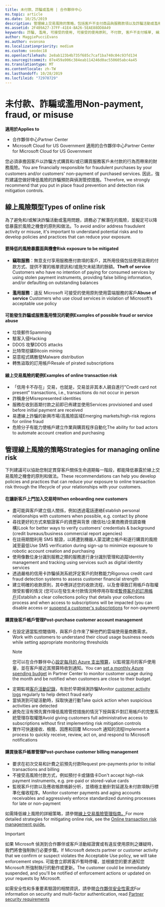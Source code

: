```yaml
---
title: 未付款、詐騙或濫用 | 合作夥伴中心
ms.topic: article
ms.date: 10/25/2019
description: 管理線上交易風險的策略，包括客戶不支付商品與服務款項以及詐騙活動或濫用。
ms.assetid: 2F4B9A27-37FF-41E4-8A26-5EAE88DD8A49
keywords: 詐騙, 濫用, 可接受的使用, 可接受的使用原則, 不付款, 客戶不支付帳單, 線上風險, 竊取服務, 濫用服務, 暫停訂閱,
author: MaggiePucciEvans
ms.author: evansma
ms.localizationpriority: medium
ms.custom: seodec18
ms.openlocfilehash: 2e8ab123b4b735f685c7caf1ba740c04c93fd134
ms.sourcegitcommit: 07e459a906c384eab114246d0ac550605abc4a45
ms.translationtype: MT
ms.contentlocale: zh-TW
ms.lasthandoff: 10/28/2019
ms.locfileid: "72978729"
---
```

# <a name="non-payment-fraud-or-misuse"></a><span data-ttu-id="8a0f2-104">未付款、詐騙或濫用</span><span class="sxs-lookup"><span data-stu-id="8a0f2-104">Non-payment, fraud, or misuse</span></span>

<span data-ttu-id="8a0f2-105">**適用於**</span><span class="sxs-lookup"><span data-stu-id="8a0f2-105">**Applies to**</span></span>

-  <span data-ttu-id="8a0f2-106">合作夥伴中心</span><span class="sxs-lookup"><span data-stu-id="8a0f2-106">Partner Center</span></span>
-  <span data-ttu-id="8a0f2-107">Microsoft Cloud for US Government 適用的合作夥伴中心</span><span class="sxs-lookup"><span data-stu-id="8a0f2-107">Partner Center for Microsoft Cloud for US Government</span></span>



<span data-ttu-id="8a0f2-108">您必須承擔因客戶以詐騙方式購買和/或已購買服務客戶未付款的行為而帶來的財務風險。</span><span class="sxs-lookup"><span data-stu-id="8a0f2-108">You are financially responsible for fraudulent purchases by your customers and/or customers' non-payment of purchased services.</span></span> <span data-ttu-id="8a0f2-109">因此，強烈建議您做好降低風險的詐騙預防與偵測管控措施。</span><span class="sxs-lookup"><span data-stu-id="8a0f2-109">Therefore, we strongly recommend that you put in place fraud prevention and detection risk mitigation controls.</span></span>

## <a name="types-of-online-risk"></a><span data-ttu-id="8a0f2-110">線上風險類型</span><span class="sxs-lookup"><span data-stu-id="8a0f2-110">Types of online risk</span></span>

<span data-ttu-id="8a0f2-111">為了避免和/或解決詐騙活動或濫用問題，請務必了解潛在的風險，並擬定可以降低暴露於風險之機會的原則和做法。</span><span class="sxs-lookup"><span data-stu-id="8a0f2-111">To avoid and/or address fraudulent activity or misuse, it's important to understand potential risks and to develop policies and practices that can reduce your exposure.</span></span>

#### <a name="risk-exposure-to-be-mitigated"></a><span data-ttu-id="8a0f2-112">要降低的風險暴露面與機會</span><span class="sxs-lookup"><span data-stu-id="8a0f2-112">Risk exposure to be mitigated</span></span>

- <span data-ttu-id="8a0f2-113">**竊取服務**：無意支付享用服務應付款項的客戶，其所用伎倆包括使用盜用的付款方式、提供不實的帳單資訊和/或拖欠未結清的餘額。</span><span class="sxs-lookup"><span data-stu-id="8a0f2-113">**Theft of service** Customers who have no intention of paying for consumed services by using stolen payment instruments, providing false billing information, and/or defaulting on outstanding balances</span></span>

- <span data-ttu-id="8a0f2-114">**濫用服務**：違反 Microsoft 可接受的使用原則使用雲端服務的客戶</span><span class="sxs-lookup"><span data-stu-id="8a0f2-114">**Abuse of service** Customers who use cloud services in violation of Microsoft’s acceptable use policy</span></span>

#### <a name="examples-of-possible-fraud-or-service-abuse"></a><span data-ttu-id="8a0f2-115">可能發生詐騙或服務濫用情況的範例</span><span class="sxs-lookup"><span data-stu-id="8a0f2-115">Examples of possible fraud or service abuse</span></span>
- <span data-ttu-id="8a0f2-116">垃圾郵件</span><span class="sxs-lookup"><span data-stu-id="8a0f2-116">Spamming</span></span>
- <span data-ttu-id="8a0f2-117">駭客入侵</span><span class="sxs-lookup"><span data-stu-id="8a0f2-117">Hacking</span></span>
- <span data-ttu-id="8a0f2-118">DDOS 攻擊</span><span class="sxs-lookup"><span data-stu-id="8a0f2-118">DDOS attacks</span></span>
- <span data-ttu-id="8a0f2-119">比特幣挖礦</span><span class="sxs-lookup"><span data-stu-id="8a0f2-119">Bitcoin mining</span></span>
- <span data-ttu-id="8a0f2-120">惡意程式碼散發</span><span class="sxs-lookup"><span data-stu-id="8a0f2-120">Malware distribution</span></span>
- <span data-ttu-id="8a0f2-121">轉售盜取的訂用帳戶</span><span class="sxs-lookup"><span data-stu-id="8a0f2-121">Resale of pirated subscriptions</span></span> 

#### <a name="examples-of-online-transaction-risk"></a><span data-ttu-id="8a0f2-122">線上交易風險的範例</span><span class="sxs-lookup"><span data-stu-id="8a0f2-122">Examples of online transaction risk</span></span>
- <span data-ttu-id="8a0f2-123">「信用卡不存在」交易，也就是，交易並非其本人親自進行</span><span class="sxs-lookup"><span data-stu-id="8a0f2-123">"Credit card not present" transactions, i.e., transactions do not occur in person</span></span>
- <span data-ttu-id="8a0f2-124">詐稱身分</span><span class="sxs-lookup"><span data-stu-id="8a0f2-124">Misrepresented identities</span></span>
- <span data-ttu-id="8a0f2-125">服務在收到首期付款之前即已佈建並使用</span><span class="sxs-lookup"><span data-stu-id="8a0f2-125">Services provisioned and used before initial payment are received</span></span>
- <span data-ttu-id="8a0f2-126">易遭線上詐騙的新興市場/高風險區域</span><span class="sxs-lookup"><span data-stu-id="8a0f2-126">Emerging markets/high-risk regions for online fraud</span></span>
- <span data-ttu-id="8a0f2-127">危險分子有能力使帳戶建立作業與購買程序自動化</span><span class="sxs-lookup"><span data-stu-id="8a0f2-127">The ability for bad actors to automate account creation and purchasing</span></span>

## <a name="strategies-for-managing-online-risk"></a><span data-ttu-id="8a0f2-128">管理線上風險的策略</span><span class="sxs-lookup"><span data-stu-id="8a0f2-128">Strategies for managing online risk</span></span>

<span data-ttu-id="8a0f2-129">下列建議可以協助您制定貫穿客戶關係生命週期每一階段，都能降低暴露於線上交易風險之機會的原則和做法。</span><span class="sxs-lookup"><span data-stu-id="8a0f2-129">These recommendations can help you develop policies and practices that can reduce your exposure to online transaction risk through the lifecycle of your relationships with your customers.</span></span>  

#### <a name="when-onboarding-new-customers"></a><span data-ttu-id="8a0f2-130">在讓新客戶上門加入交易時</span><span class="sxs-lookup"><span data-stu-id="8a0f2-130">When onboarding new customers</span></span>
- <span data-ttu-id="8a0f2-131">盡可能與客戶建立個人關係，例如透過電話連絡</span><span class="sxs-lookup"><span data-stu-id="8a0f2-131">Establish personal relationships with customers when possible, e.g. contact by phone</span></span>
- <span data-ttu-id="8a0f2-132">尋找更好的方式來驗證客戶的資歷與背景 (徵信社/企業商務資信調查機構)</span><span class="sxs-lookup"><span data-stu-id="8a0f2-132">Look for better ways to verify customers' credentials & background (credit bureaus/business commercial report agencies)</span></span> 
- <span data-ttu-id="8a0f2-133">在註冊期間利用 SMS 驗證，以將遭到機器人蒙混建立帳戶和遂行購買的風險減至最低</span><span class="sxs-lookup"><span data-stu-id="8a0f2-133">Use SMS verification during sign-up to minimize exposure to robotic account creation and purchasing</span></span>
- <span data-ttu-id="8a0f2-134">使用像數位身分識別服務之類的服務進行身分識別管理和追蹤</span><span class="sxs-lookup"><span data-stu-id="8a0f2-134">Identity management and tracking using services such as digital identity services</span></span>
- <span data-ttu-id="8a0f2-135">透過嚴格的信用卡詐騙偵測系統評定客戶的財務能力</span><span class="sxs-lookup"><span data-stu-id="8a0f2-135">Rigorous credit card fraud detection systems to assess customer financial strength</span></span>
- <span data-ttu-id="8a0f2-136">建立明確的收款原則，其中應詳述您的收款流程，以及會導致訂用帳戶存取權限受影響的情況 (您可以在發生未付款情況時停用存取或[暫停客戶的訂用帳戶](suspend-a-subscription.md))</span><span class="sxs-lookup"><span data-stu-id="8a0f2-136">Establish a clear collections policy that details your collections process and when access to subscriptions will be impacted (you can disable access or [suspend a customer's subscriptions](suspend-a-subscription.md) for non-payment)</span></span>

#### <a name="post-purchase-customer-account-management"></a><span data-ttu-id="8a0f2-137">購買後客戶帳戶管理</span><span class="sxs-lookup"><span data-stu-id="8a0f2-137">Post-purchase customer account management</span></span>
- <span data-ttu-id="8a0f2-138">在設定適當監控閾值時，與客戶合作來了解他們的雲端使用量商務需求。</span><span class="sxs-lookup"><span data-stu-id="8a0f2-138">Work with customers to understand their cloud usage business needs while setting appropriate monitoring thresholds</span></span>
    > [!NOTE]  
    >  <span data-ttu-id="8a0f2-139">您可以在合作夥伴中心[設定每月的 Azure 支出預算](set-an-azure-spending-budget-for-your-customers.md)，以監視當月的客戶使用量，並在客戶接近其預算時收到通知。</span><span class="sxs-lookup"><span data-stu-id="8a0f2-139">You can [set a monthly Azure spending budget](set-an-azure-spending-budget-for-your-customers.md) in Partner Center to monitor customer usage during the month and be notified when customers are close to their budget.</span></span>
- <span data-ttu-id="8a0f2-140">定期監視[客戶活動記錄](activity-logs.md)，有助於早期偵測詐騙</span><span class="sxs-lookup"><span data-stu-id="8a0f2-140">Monitor [customer activity logs](activity-logs.md) regularly to help detect fraud early</span></span>
- <span data-ttu-id="8a0f2-141">當偵測到可疑活動時，採取快速行動</span><span class="sxs-lookup"><span data-stu-id="8a0f2-141">Take quick action when suspicious activities are detected</span></span>
- <span data-ttu-id="8a0f2-142">避免在沒有預先實作降低風險管控措施的情況下授與客戶對訂用帳戶的完整系統管理存取權限</span><span class="sxs-lookup"><span data-stu-id="8a0f2-142">Avoid giving customers full administrative access to subscriptions without first implementing risk mitigation controls</span></span>
- <span data-ttu-id="8a0f2-143">實作可快速接收、檢閱、因應和回覆 Microsoft 通知的流程</span><span class="sxs-lookup"><span data-stu-id="8a0f2-143">Implement a process to quickly receive, review, act on, and respond to Microsoft notifications</span></span>

#### <a name="post-purchase-customer-billing-management"></a><span data-ttu-id="8a0f2-144">購買後客戶帳單管理</span><span class="sxs-lookup"><span data-stu-id="8a0f2-144">Post-purchase customer billing management</span></span>
- <span data-ttu-id="8a0f2-145">要求在初次交易和計費之前預先付款</span><span class="sxs-lookup"><span data-stu-id="8a0f2-145">Request pre-payments prior to initial transactions and billing</span></span> 
- <span data-ttu-id="8a0f2-146">不接受高風險付款方式，例如預付卡或儲值卡</span><span class="sxs-lookup"><span data-stu-id="8a0f2-146">Don't accept high-risk payment instruments, e.g. pre-paid or stored-value cards</span></span>
- <span data-ttu-id="8a0f2-147">監視客戶付款以及應收帳款帳齡分析，並積極主動針對延遲及未付款項執行標準化催收程序。</span><span class="sxs-lookup"><span data-stu-id="8a0f2-147">Monitor customer payments and aging accounts receivables and aggressively enforce standardized dunning processes for late or non-payment</span></span>

<span data-ttu-id="8a0f2-148">如需降低線上風險的詳細策略，請參閱[線上交易風險管理指南。](https://assets.windowsphone.com/7d885238-e13b-4f10-a682-3d5adacd2859/CSP-PartnerRiskGuide-APSFinal_InvariantCulture_Default.zip)</span><span class="sxs-lookup"><span data-stu-id="8a0f2-148">For more detailed strategies for mitigating online risk, see the [Online transaction risk management guide.](https://assets.windowsphone.com/7d885238-e13b-4f10-a682-3d5adacd2859/CSP-PartnerRiskGuide-APSFinal_InvariantCulture_Default.zip)</span></span>

> [!IMPORTANT]  
> <span data-ttu-id="8a0f2-149">如果 Microsoft 偵測到合作夥伴或客戶活動經證實或有違反使用原則之嫌疑時，我們將會強制執行必要步驟。</span><span class="sxs-lookup"><span data-stu-id="8a0f2-149">If Microsoft detects partner or customer activity that we confirm or suspect violates the Acceptable Use policy, we will take enforcement steps.</span></span> <span data-ttu-id="8a0f2-150">可能會立即將客戶暫時停權，並根據您的要求通知您 Microsoft 所強制執行的動作或更新。</span><span class="sxs-lookup"><span data-stu-id="8a0f2-150">The customer could be immediately suspended, and you'll be notified of enforcement actions or updated on your requests by Microsoft.</span></span>

 <span data-ttu-id="8a0f2-151">如需安全性和多重要素驗證的相關資訊，請參閱[合作夥伴安全性需求](partner-security-requirements.md)</span><span class="sxs-lookup"><span data-stu-id="8a0f2-151">For information on security and multi-factor authentication, read [Partner security requirements](partner-security-requirements.md)</span></span>

 



